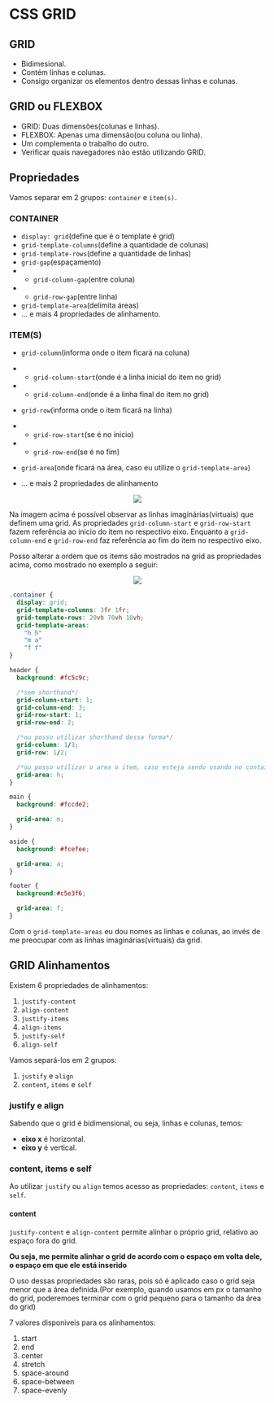 # CSS GRID

## GRID
- Bidimesional.
- Contém linhas e colunas.
- Consigo organizar os elementos dentro dessas linhas e colunas.

## GRID ou FLEXBOX

- GRID: Duas dimensões(colunas e linhas).
- FLEXBOX: Apenas uma dimensão(ou coluna ou linha).
- Um complementa o trabalho do outro.
- Verificar quais navegadores não estão utilizando GRID.

## Propriedades

Vamos separar em 2 grupos: `container` e `item(s)`.

### CONTAINER
- `display: grid`(define que é o template é grid)
- `grid-template-columns`(define a quantidade de colunas)
- `grid-template-rows`(define a quantidade de linhas)
- `grid-gap`(espaçamento)
- - `grid-column-gap`(entre coluna)
- - `grid-row-gap`(entre linha)
- `grid-template-area`(delimita áreas)
- ... e mais 4 propriedades de alinhamento.

### ITEM(S)
- `grid-column`(informa onde o item ficará na coluna)
- - `grid-column-start`(onde é a linha inicial do item no grid)
- - `grid-column-end`(onde é a linha final do item no grid)

- `grid-row`(informa onde o item ficará na linha)
- - `grid-row-start`(se é no inicio)
- - `grid-row-end`(se é no fim)

- `grid-area`(onde ficará na área, caso eu utilize o `grid-template-area`)

- ... e mais 2 propriedades de alinhamento

<p align="center">
  <img src="https://ik.imagekit.io/xfddek6eqk/grid-template_NMHuiFKqm.png"/>
</p>

Na imagem acima é possível observar as linhas imaginárias(virtuais) que definem uma grid. As propriedades `grid-column-start` e `grid-row-start` fazem referência ao inicio do item no respectivo eixo. Enquanto a `grid-column-end` e `grid-row-end` faz referência ao fim do item no respectivo eixo.

Posso alterar a ordem que os items são mostrados na grid as propriedades acima, como mostrado no exemplo a seguir:

<p align="center">
  <img src="https://ik.imagekit.io/xfddek6eqk/grid-template-example_Qqfu8gksa.png"/>
</p>

```css
.container {
  display: grid;
  grid-template-columns: 3fr 1fr;
  grid-template-rows: 20vh 70vh 10vh;
  grid-template-areas: 
    "h h"
    "m a"
    "f f"
}

header {
  background: #fc5c9c;

  /*sem shorthand*/
  grid-column-start: 1;
  grid-column-end: 3;
  grid-row-start: 1;
  grid-row-end: 2;

  /*ou posso utilizar shorthand dessa forma*/
  grid-column: 1/3;
  grid-row: 1/2;

  /*ou posso utilizar o area o item, caso esteja sendo usando no container*/
  grid-area: h;
}

main {
  background: #fccde2;

  grid-area: m;
}

aside {
  background: #fcefee;

  grid-area: a;
}

footer {
  background:#c5e3f6;

  grid-area: f;
}
```

Com o `grid-template-areas` eu dou nomes as linhas e colunas, ao invés de me preocupar com as linhas imaginárias(virtuais) da grid.

## GRID Alinhamentos

Existem 6 propriedades de alinhamentos:
1. `justify-content`
2. `align-content`
3. `justify-items`
4. `align-items`
5. `justify-self`
6. `align-self`

Vamos separá-los em 2 grupos:
1. `justify` e `align`
2. `content`, `items` e `self`

### justify e align

Sabendo que o grid é bidimensional, ou seja, linhas e colunas, temos:
- **eixo x** é horizontal.
- **eixo y** é vertical.

### content, items e self

Ao utilizar `justify` ou `align` temos acesso as propriedades: `content`, `items` e `self`.

#### content
`justify-content` e `align-content` permite alinhar o próprio grid, relativo ao espaço fora do grid.

**Ou seja, me permite alinhar o grid de acordo com o espaço em volta dele, o espaço em que ele está inserido**

O uso dessas propriedades são raras, pois só é aplicado caso o grid seja menor que a área definida.(Por exemplo, quando usamos em px o tamanho do grid, poderemoes terminar com o grid pequeno para o tamanho da área do grid)

7 valores disponiveis para os alinhamentos:
1. start
2. end
3. center
4. stretch
5. space-around
6. space-between
7. space-evenly
